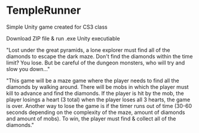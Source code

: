 # TempleRunner
Simple Unity game created for CS3 class

Download ZIP file & run .exe Unity executiable 

"Lost under the great pyramids, a lone explorer must find all of the diamonds to escape the dark maze. Don't find the diamonds within the time limit? You lose. But be careful of the dungeon monsters, who will try and slow you down..."

"This game will be a maze game where the player needs to find all the diamonds by walking around. There will be mobs in which the player must kill to advance and find the diamonds. If the player is hit by the mob, the player losings a heart (3 total) when the player loses all 3 hearts, the game is over. Another way to lose the game is if the timer runs out of time (30-60 seconds depending on the complexity of the maze, amount of diamonds and amount of mobs). To win, the player must find & collect all of the diamonds."
